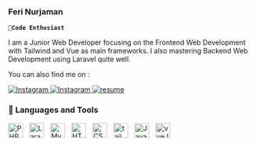 ### Feri Nurjaman
**`🎈Code Enthusiast`**

I am a Junior Web Developer focusing on the Frontend Web Development with Tailwind and Vue as main frameworks. I also mastering Backend Web Development using Laravel quite well.

You can also find me on :
<p  align="left">

<a  href="https://www.instagram.com/pey.nr">
  <img  alt="Instagram"  title="Follow my instagram"  src="https://img.shields.io/badge/-Instagram-%23E4405F?style=for-the-badge&logo=Instagram&logoColor=white">
</a>

<a  href="https://www.linkedin.com/in/feri-nurjaman/">
  <img  alt="Instagram"  title="Connect with me"  src="https://img.shields.io/badge/-LinkedIn-%230A66C2?style=for-the-badge&logo=LinkedIn&logoColor=white">
</a>

<a  href="https://nurferi.site/">
  <img  alt="resume"  title="See my resume"  src="https://img.shields.io/badge/RESUME-blueviolet?style=for-the-badge">
</a>
  
</p>

### 🧰 Languages and Tools

<img  align="left"  alt="PHP"  width="30px"  style="padding-right:10px;"  src="https://cdn.jsdelivr.net/gh/devicons/devicon/icons/php/php-original.svg"/>

<img  align="left"  alt="Laravel"  width="30px"  style="padding-right:10px;"  src="https://cdn.jsdelivr.net/gh/devicons/devicon/icons/laravel/laravel-plain-wordmark.svg"/>

<img  align="left"  alt="MySQL"  width="30px"  style="padding-right:10px;"  src="https://cdn.jsdelivr.net/gh/devicons/devicon/icons/mysql/mysql-original-wordmark.svg"/>

<img  align="left"  alt="HTML"  width="30px"  style="padding-right:10px;"  src="https://cdn.jsdelivr.net/gh/devicons/devicon/icons/html5/html5-plain.svg" />

<img  align="left"  alt="CSS"  width="30px"  style="padding-right:10px;"  src="https://cdn.jsdelivr.net/gh/devicons/devicon/icons/css3/css3-plain.svg" />

<img  align="left"  alt="tailwind"  width="30px"  style="padding-right:10px;"  src="https://cdn.jsdelivr.net/gh/devicons/devicon/icons/tailwindcss/tailwindcss-plain.svg" />

<img  align="left"  alt="JavaScript"  width="30px"  style="padding-right:10px;"  src="https://cdn.jsdelivr.net/gh/devicons/devicon/icons/javascript/javascript-plain.svg" />

<img  align="left"  alt="vueJS"  width="30px"  style="padding-right:10px;"  src="https://cdn.jsdelivr.net/gh/devicons/devicon/icons/vuejs/vuejs-original.svg"/>
